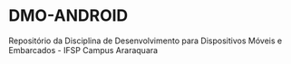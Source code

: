 # DMO-ANDROID
Repositório da Disciplina de Desenvolvimento para Dispositivos Móveis e Embarcados - IFSP Campus Araraquara
